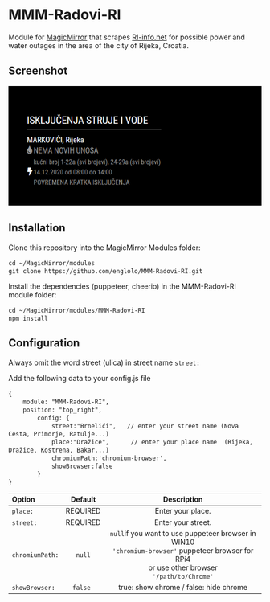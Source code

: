 

# MMM-Radovi-RI

Module for [MagicMirror](https://github.com/MichMich/MagicMirror) that scrapes [RI-info.net](http://www.ri-info.net/Radovi.aspx) for possible power and water outages in the area of the city of Rijeka, Croatia.
## Screenshot
![GitHub Logo](/images/testTable.PNG)
## Installation
Clone this repository into the MagicMirror Modules folder:
```
cd ~/MagicMirror/modules
git clone https://github.com/englolo/MMM-Radovi-RI.git
```
Install the dependencies (puppeteer, cheerio) in the MMM-Radovi-RI module folder:
```
cd ~/MagicMirror/modules/MMM-Radovi-RI
npm install
```
## Configuration
Always omit the word street (ulica) in street name ```street:```

Add the following data to your config.js file
```
{
	module: "MMM-Radovi-RI",
	position: "top_right",            
		config: {
			street:"Brnelići",   // enter your street name (Nova Cesta, Primorje, Ratulje...)
			place:"Dražice",      // enter your place name  (Rijeka, Dražice, Kostrena, Bakar...)
			chromiumPath:'chromium-browser',    
			showBrowser:false
		}
}
```
| Option | Default | Description |
|:--|:-:|:--:|
| ```place:```| REQUIRED | Enter your place. |
|```street:```</code>| REQUIRED | Enter your street.|
|```chromiumPath:```|  ```null```| ```null```if you want to use puppeteer browser in WIN10<br />```'chromium-browser'``` puppeteer browser for RPi4 <br />or use other browser<br />```'/path/to/Chrome'```|
|```showBrowser: ```|   ```false ```| true: show chrome / false: hide chrome|
